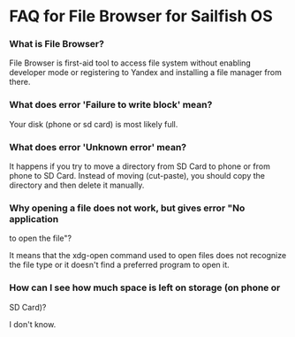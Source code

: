 
# FAQ for File Browser for Sailfish OS 

### What is File Browser?

File Browser is first-aid tool to access file system without 
enabling developer mode or registering to Yandex and installing
a file manager from there.

### What does error 'Failure to write block' mean?

Your disk (phone or sd card) is most likely full.

### What does error 'Unknown error' mean?

It happens if you try to move a directory from SD Card to phone or
from phone to SD Card. Instead of moving (cut-paste), you should 
copy the directory and then delete it manually.

### Why opening a file does not work, but gives error "No application 
to open the file"?

It means that the xdg-open command used to open files does not recognize
the file type or it doesn't find a preferred program to open it.

### How can I see how much space is left on storage (on phone or
SD Card)?

I don't know.

